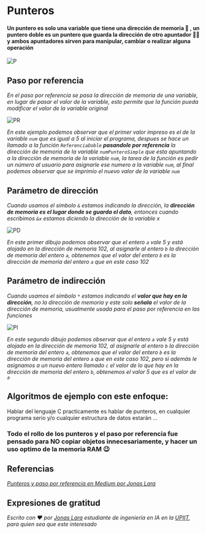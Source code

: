 # Punteros

#### Un puntero es solo una variable que tiene una dirección de memoria 🎈 , un puntero doble es un puntero que guarda la dirección de otro apuntador 🎈🎈 y ambos apuntadores sirven para manipular, cambiar o realizar alguna operación

![P](/00.-Sources/Images/Ptr.png)

## Paso por referencia

_En el paso por referencia se pasa la dirección de memoria de una variable, en lugar de pasar el valor de la variable, esto permite que la función pueda modificar el valor de la variable original_

![PR](/00.-Sources/Images/PR.png)

_En este ejemplo podemos observar que el primer valor impreso es el de la variable `num` que es igual a 5 al iniciar el programa, despues se hace un llamado a la función `ReferenciaDoble` **pasandole por referencia** la dirección de memoria de la variable `numPunteroSimple` que esta apuntando a la dirección de memoria de la variable `num`, la tarea de la función es pedir un número al usuario para asignarle ese numero a la variable `num`, al final podemos observar que se imprimio el nuevo valor de la variable `num`_

## Parámetro de dirección

_Cuando usamos el símbolo `&` estamos indicando la dirección, la **dirección de memoria es el lugar donde se guarda el dato**, entonces cuando escribimos `&x` estamos diciendo la dirección de la variable x_

![PD](/00.-Sources/Images/PD.png)

_En este primer dibujo podemos observar que el entero `a` vale 5 y está alojado en la dirección de memoria 102, al asignarle al entero `b` la dirección de memoria del entero `a`, obtenemos que el valor del entero `b` es la dirección de memoria del entero `a` que en este caso 102_

## Parámetro de indirección

_Cuando usamos el símbolo `*` estamos indicando el **valor que hay en la dirección**, no la dirección de memoria y este solo **señala** el valor de la dirección de memoria, usualmente usada para el paso por referencia en las funciones_

![PI](/00.-Sources/Images/PI1.png)

_En este segundo dibujo podemos observar que el entero `a` vale 5 y está alojado en la dirección de memoria 102, al asignarle al entero `b` la dirección de memoria del entero `a`, obtenemos que el valor del entero `b` es la dirección de memoria del entero `a`  que en este caso 102, pero si además le asignamos a un nuevo entero llamado `c` el valor de lo que hay en la dirección de memoria del entero `b`, obtenemos el valor 5 que es el valor de `a`_

## Algoritmos de ejemplo con este enfoque:

Hablar del lenguaje C practicamente es hablar de punteros, en cualquier programa serio y/o cualquier estructura de datos estarán ...

### Todo el rollo de los punteros y el paso por referencia fue pensado para NO copiar objetos innecesariamente, y hacer un uso optimo de la memoria RAM 😉

## Referencias

_[Punteros y paso por referencia en Medium por Jonas Lara](https://medium.com/@jonas_lara/punteros-y-paso-por-referencia-4e4d52370b66)_


## Expresiones de gratitud

_Escrito con ❤️ por [Jonas Lara](https://www.linkedin.com/in/jonas1ara/) estudiante de ingeniería en IA en la [UPIIT](https://www.upiit.ipn.mx/), para quien sea que este interesado_
